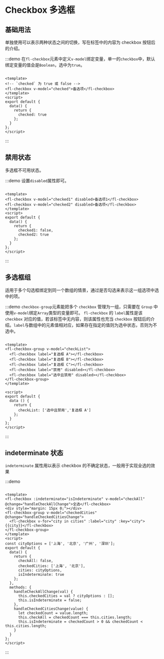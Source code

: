 # Checkbox 多选框

## 基础用法
单独使用可以表示两种状态之间的切换，写在标签中的内容为 checkbox 按钮后的介绍。

:::demo 在`fl-checkbox`元素中定义`v-model`绑定变量，单一的`checkbox`中，默认绑定变量的值会是`Boolean`，选中为`true`。
  ```vue

<template>
  <!-- `checked` 为 true 或 false -->
  <fl-checkbox v-model="checked">备选项</fl-checkbox>
</template>
<script>
  export default {
    data() {
      return {
        checked: true
      };
    }
  };
</script>
  ```
:::

## 禁用状态
多选框不可用状态。

:::demo 设置`disabled`属性即可。
  ```vue

<template>
  <fl-checkbox v-model="checked1" disabled>备选项1</fl-checkbox>
  <fl-checkbox v-model="checked2" disabled>备选项</fl-checkbox>
</template>
<script>
  export default {
    data() {
      return {
        checked1: false,
        checked2: true
      };
    }
  };
</script>
  ```
:::


## 多选框组
适用于多个勾选框绑定到同一个数组的情景，通过是否勾选来表示这一组选项中选中的项。

:::demo `checkbox-group`元素能把多个 `checkbox` 管理为一组，只需要在 `Group` 中使用`v-model`绑定`Array`类型的变量即可。 `fl-checkbox` 的 `label`属性是该 `checkbox` 对应的值，若该标签中无内容，则该属性也充当 `checkbox` 按钮后的介绍。`label`与数组中的元素值相对应，如果存在指定的值则为选中状态，否则为不选中。
  ```vue

<template>
  <fl-checkbox-group v-model="checkList">
    <fl-checkbox label="复选框 A"></fl-checkbox>
    <fl-checkbox label="复选框 B"></fl-checkbox>
    <fl-checkbox label="复选框 C"></fl-checkbox>
    <fl-checkbox label="禁用" disabled></fl-checkbox>
    <fl-checkbox label="选中且禁用" disabled></fl-checkbox>
  </fl-checkbox-group>
</template>

<script>
  export default {
    data () {
      return {
        checkList: ['选中且禁用','复选框 A']
      };
    }
  };
</script>
  ```
:::


## indeterminate 状态
`indeterminate` 属性用以表示 checkbox 的不确定状态，一般用于实现全选的效果

:::demo 
  ```vue

<template>
  <fl-checkbox :indeterminate="isIndeterminate" v-model="checkAll" @change="handleCheckAllChange">全选</fl-checkbox>
  <div style="margin: 15px 0;"></div>
  <fl-checkbox-group v-model="checkedCities" @change="handleCheckedCitiesChange">
    <fl-checkbox v-for="city in cities" :label="city" :key="city">{{city}}</fl-checkbox>
  </fl-checkbox-group>
</template>
<script>
  const cityOptions = ['上海', '北京', '广州', '深圳'];
  export default {
    data() {
      return {
        checkAll: false,
        checkedCities: ['上海', '北京'],
        cities: cityOptions,
        isIndeterminate: true
      };
    },
    methods: {
      handleCheckAllChange(val) {
        this.checkedCities = val ? cityOptions : [];
        this.isIndeterminate = false;
      },
      handleCheckedCitiesChange(value) {
        let checkedCount = value.length;
        this.checkAll = checkedCount === this.cities.length;
        this.isIndeterminate = checkedCount > 0 && checkedCount < this.cities.length;
      }
    }
  };
</script>
  ```
:::